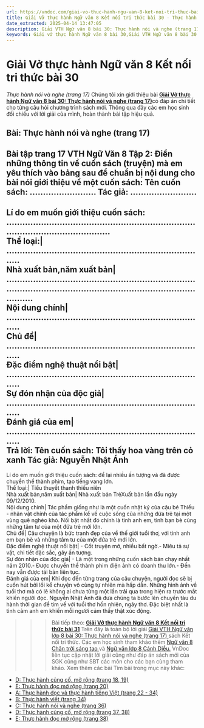 ```yaml
---
url: https://vndoc.com/giai-vo-thuc-hanh-ngu-van-8-ket-noi-tri-thuc-bai-30-319944
title: Giải Vở thực hành Ngữ văn 8 Kết nối tri thức bài 30 - Thực hành nói và nghe (trang 17) - VnDoc.com
date_extracted: 2025-04-14 13:47:05
description: Giải VTH Ngữ văn 8 bài 30: Thực hành nói và nghe (trang 17) sách Kết nối tri thức có đáp án chi tiết cho các bạn cùng tham khảo.
keywords: Giải vở thực hành Ngữ văn 8 bài 30,Giải VTH Ngữ văn 8 bài 30 Kết nối tri thức,Giải vở thực hành Ngữ văn KNTT lớp 8,Ngữ văn lớp 8,Ngữ văn lớp 8 Kết nối tri thức,giải vở thực hành Ngữ văn lớp 8,bài Thực hành nói và nghe (trang 17)
---
```


# Giải Vở thực hành Ngữ văn 8 Kết nối tri thức bài 30
 _Thực hành nói và nghe \(trang 17\)_
Chúng tôi xin giới thiệu bài [**Giải Vở thực hành Ngữ văn 8 bài 30: Thực hành nói và nghe \(trang 17\)**](<https://vndoc.com/giai-vo-thuc-hanh-ngu-van-8-ket-noi-tri-thuc-bai-30-319944>)có đáp án chi tiết cho từng câu hỏi chương trình sách mới. Thông qua đây các em học sinh đối chiếu với lời giải của mình, hoàn thành bài tập hiệu quả.
## Bài: **Thực hành nói và nghe \(trang 17\)**
**Bài tập trang 17 VTH Ngữ Văn 8 Tập 2:** Điền những thông tin về cuốn sách \(truyện\) mà em yêu thích vào bảng sau để chuẩn bị nội dung cho bài nói giới thiệu về một cuốn sách:
Tên cuốn sách: ......................... Tác giả: .........................  
---  
Lí do em muốn giới thiệu cuốn sách: ..............................................................................................................  
Thể loại:| ............................................................................  
Nhà xuất bản,năm xuất bản| ........................................................................................................................................................  
Nội dung chính| ............................................................................  
Chủ đề| ............................................................................  
Đặc điểm nghệ thuật nổi bật| ............................................................................  
Sự đón nhận của độc giả| ............................................................................  
Đánh giá của em| ............................................................................  
**Trả lời:**
Tên cuốn sách: Tôi thấy hoa vàng trên cỏ xanh Tác giả: Nguyễn Nhật Ánh  
---  
Lí do em muốn giới thiệu cuốn sách: để lại nhiều ấn tượng và đã được chuyển thể thành phim, tạo tiếng vang lớn.  
Thể loại:| Tiểu thuyết thanh thiếu niên  
Nhà xuất bản,năm xuất bản| Nhà xuất bản TrẻXuất bản lần đầu ngày 09/12/2010.  
Nội dung chính| Tác phẩm giống như là một cuốn nhật ký của cậu bé Thiều - nhân vật chính của tác phẩm kể về cuộc sống của những đứa trẻ tại một vùng quê nghèo khó. Nổi bật nhất đó chính là tình anh em, tình bạn bè cùng những tâm tư của một đứa trẻ mới lớn.  
Chủ đề| Câu chuyện là bức tranh đẹp của về thế giới tuổi thơ, với tình anh em bạn bè và những tâm tư của một đứa trẻ mới lớn.  
Đặc điểm nghệ thuật nổi bật| \- Cốt truyện mở, nhiều bất ngờ.\- Miêu tả sự vật, chi tiết đặc sắc, gây ấn tượng.  
Sự đón nhận của độc giả| \- Là một trong những cuốn sách bán chạy nhất năm 2010.\- Được chuyển thể thành phim điện ảnh có doanh thu lớn.\- Đến nay vẫn được tái bản liên tục.  
Đánh giá của em| Khi đọc đến từng trang của câu chuyện, người đọc sẽ bị cuốn hút bởi lối kể chuyện vô cùng tự nhiên mà hấp dẫn. Những hình ảnh về tuổi thơ mà có lẽ không ai chưa từng một lần trải qua trong hiện ra trước mắt khiến người đọc. Nguyễn Nhật Ánh đã đưa chúng ta bước lên chuyến tàu du hành thời gian để tìm về với tuổi thơ hồn nhiên, ngây thơ. Đặc biệt nhất là tình cảm anh em khiến mỗi người cảm thấy thật xúc động.  
>>> Bài tiếp theo: [**Giải Vở thực hành Ngữ văn 8 Kết nối tri thức bài 31**](<https://vndoc.com/giai-vo-thuc-hanh-ngu-van-8-ket-noi-tri-thuc-bai-31-319948>)
Trên đây là toàn bộ lời giải [Giải VTH Ngữ văn lớp 8 bài 30: Thực hành nói và nghe \(trang 17\) ](<https://vndoc.com/giai-vo-thuc-hanh-ngu-van-8-ket-noi-tri-thuc-bai-30-319944>)sách Kết nối tri thức. Các em học sinh tham khảo thêm [Ngữ văn 8 Chân trời sáng tạo ](<https://vndoc.com/ngu-van-8-chan-troi-sang-tao>)và [Ngữ văn lớp 8 Cánh Diều.](<https://vndoc.com/ngu-van-8-canh-dieu>) VnDoc liên tục cập nhật lời giải cũng như đáp án sách mới của SGK cũng như SBT các môn cho các bạn cùng tham khảo.
Xem thêm các bài Tìm bài trong mục này khác:
  * [D: Thực hành củng cố, mở rộng \(trang 18, 19\)](</giai-vo-thuc-hanh-ngu-van-8-ket-noi-tri-thuc-bai-31-319948>)
  * [E: Thực hành đọc mở rộng \(trang 20\)](</giai-vo-thuc-hanh-ngu-van-8-ket-noi-tri-thuc-bai-32-319951>)
  * [A: Thực hành đọc và thực hành tiếng Việt \(trang 22 - 34\)](</giai-vo-thuc-hanh-ngu-van-8-ket-noi-tri-thuc-bai-33-319955>)
  * [B: Thực hành viết \(trang 34\)](</giai-vo-thuc-hanh-ngu-van-8-ket-noi-tri-thuc-bai-34-319958>)
  * [C: Thực hành nói và nghe \(trang 36\)](</giai-vo-thuc-hanh-ngu-van-8-ket-noi-tri-thuc-bai-35-319964>)
  * [D: Thực hành củng cố, mở rộng \(trang 37, 38\)](</giai-vo-thuc-hanh-ngu-van-8-ket-noi-tri-thuc-bai-36-319968>)
  * [E: Thực hành đọc mở rộng \(trang 38\)](</giai-vo-thuc-hanh-ngu-van-8-ket-noi-tri-thuc-bai-37-319969>)

